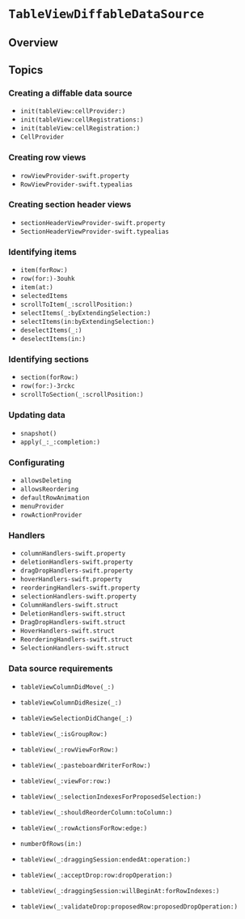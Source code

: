# ``TableViewDiffableDataSource``

## Overview

## Topics

### Creating a diffable data source
- ``init(tableView:cellProvider:)``
- ``init(tableView:cellRegistrations:)``
- ``init(tableView:cellRegistration:)``
- ``CellProvider``

### Creating row views
- ``rowViewProvider-swift.property``
- ``RowViewProvider-swift.typealias``

### Creating section header views
- ``sectionHeaderViewProvider-swift.property``
- ``SectionHeaderViewProvider-swift.typealias``

### Identifying items
- ``item(forRow:)``
- ``row(for:)-3ouhk``
- ``item(at:)``
- ``selectedItems``
- ``scrollToItem(_:scrollPosition:)``
- ``selectItems(_:byExtendingSelection:)``
- ``selectItems(in:byExtendingSelection:)``
- ``deselectItems(_:)``
- ``deselectItems(in:)``

### Identifying sections
- ``section(forRow:)``
- ``row(for:)-3rckc``
- ``scrollToSection(_:scrollPosition:)``

### Updating data
- ``snapshot()``
- ``apply(_:_:completion:)``

### Configurating
- ``allowsDeleting``
- ``allowsReordering``
- ``defaultRowAnimation``
- ``menuProvider``
- ``rowActionProvider``

### Handlers
- ``columnHandlers-swift.property``
- ``deletionHandlers-swift.property``
- ``dragDropHandlers-swift.property``
- ``hoverHandlers-swift.property``
- ``reorderingHandlers-swift.property``
- ``selectionHandlers-swift.property``
- ``ColumnHandlers-swift.struct``
- ``DeletionHandlers-swift.struct``
- ``DragDropHandlers-swift.struct``
- ``HoverHandlers-swift.struct``
- ``ReorderingHandlers-swift.struct``
- ``SelectionHandlers-swift.struct``

### Data source requirements
- ``tableViewColumnDidMove(_:)``
- ``tableViewColumnDidResize(_:)``
- ``tableViewSelectionDidChange(_:)``
- ``tableView(_:isGroupRow:)``
- ``tableView(_:rowViewForRow:)``
- ``tableView(_:pasteboardWriterForRow:)``
- ``tableView(_:viewFor:row:)``
- ``tableView(_:selectionIndexesForProposedSelection:)``
- ``tableView(_:shouldReorderColumn:toColumn:)``
- ``tableView(_:rowActionsForRow:edge:)``

- ``numberOfRows(in:)``
- ``tableView(_:draggingSession:endedAt:operation:)``
- ``tableView(_:acceptDrop:row:dropOperation:)``
- ``tableView(_:draggingSession:willBeginAt:forRowIndexes:)``
- ``tableView(_:validateDrop:proposedRow:proposedDropOperation:)``
